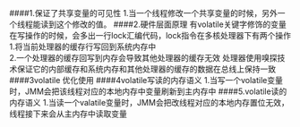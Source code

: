 ####1.保证了共享变量的可见性
    1.当一个线程修改一个共享变量的时候，另外一个线程能读到这个修改的值。
####2.硬件层面原理
    有volatile关键字修饰的变量在写操作的时候，会多出一行lock汇编代码，lock指令在多核处理器下有两个操作
     1.将当前处理器的缓存行写回到系统内存中    
     2.一个处理器的缓存回写到内存会导致其他处理器的缓存无效
        处理器使用嗅探技术保证它的内部缓存和系统内存和其他处理器的缓存的数据在总线上保持一致
####3volatile 优化使用
####4volatile写读的内存语义
    1.当写一个volatile变量时，JMM会把该线程对应的本地内存中变量刷新到主内存中
####5.volatile读的内存语义
    1.当读一个valatile变量时，JMM会把改线程对应的本地内存置位无效，线程接下来会从主内存中读取变量   
     
    